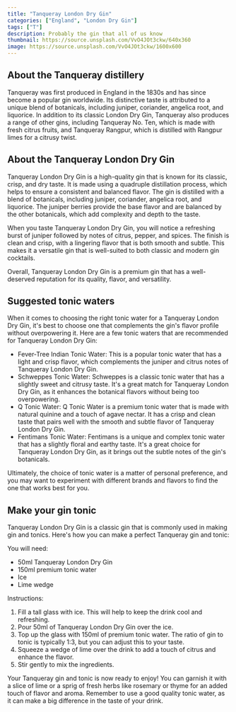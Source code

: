 ```yaml
---
title: "Tanqueray London Dry Gin"
categories: ["England", "London Dry Gin"]
tags: ["T"]
description: Probably the gin that all of us know
thumbnail: https://source.unsplash.com/VvO4JOt3ckw/640x360
image: https://source.unsplash.com/VvO4JOt3ckw/1600x600
---
```


## About the Tanqueray distillery

Tanqueray was first produced in England in the 1830s and has since become a popular gin worldwide. Its distinctive taste is attributed to a unique blend of botanicals, including juniper, coriander, angelica root, and liquorice. In addition to its classic London Dry Gin, Tanqueray also produces a range of other gins, including Tanqueray No. Ten, which is made with fresh citrus fruits, and Tanqueray Rangpur, which is distilled with Rangpur limes for a citrusy twist.


## About the Tanqueray London Dry Gin

Tanqueray London Dry Gin is a high-quality gin that is known for its classic, crisp, and dry taste. It is made using a quadruple distillation process, which helps to ensure a consistent and balanced flavor. The gin is distilled with a blend of botanicals, including juniper, coriander, angelica root, and liquorice. The juniper berries provide the base flavor and are balanced by the other botanicals, which add complexity and depth to the taste.

When you taste Tanqueray London Dry Gin, you will notice a refreshing burst of juniper followed by notes of citrus, pepper, and spices. The finish is clean and crisp, with a lingering flavor that is both smooth and subtle. This makes it a versatile gin that is well-suited to both classic and modern gin cocktails.

Overall, Tanqueray London Dry Gin is a premium gin that has a well-deserved reputation for its quality, flavor, and versatility.

## Suggested tonic waters

When it comes to choosing the right tonic water for a Tanqueray London Dry Gin, it's best to choose one that complements the gin's flavor profile without overpowering it. Here are a few tonic waters that are recommended for Tanqueray London Dry Gin:

- Fever-Tree Indian Tonic Water: This is a popular tonic water that has a light and crisp flavor, which complements the juniper and citrus notes of Tanqueray London Dry Gin.
- Schweppes Tonic Water: Schweppes is a classic tonic water that has a slightly sweet and citrusy taste. It's a great match for Tanqueray London Dry Gin, as it enhances the botanical flavors without being too overpowering.
- Q Tonic Water: Q Tonic Water is a premium tonic water that is made with natural quinine and a touch of agave nectar. It has a crisp and clean taste that pairs well with the smooth and subtle flavor of Tanqueray London Dry Gin.
- Fentimans Tonic Water: Fentimans is a unique and complex tonic water that has a slightly floral and earthy taste. It's a great choice for Tanqueray London Dry Gin, as it brings out the subtle notes of the gin's botanicals.

Ultimately, the choice of tonic water is a matter of personal preference, and you may want to experiment with different brands and flavors to find the one that works best for you.

## Make your gin tonic

Tanqueray London Dry Gin is a classic gin that is commonly used in making gin and tonics. Here's how you can make a perfect Tanqueray gin and tonic:

You will need:

- 50ml Tanqueray London Dry Gin
- 150ml premium tonic water
- Ice
- Lime wedge

Instructions:

1. Fill a tall glass with ice. This will help to keep the drink cool and refreshing.
2. Pour 50ml of Tanqueray London Dry Gin over the ice.
3. Top up the glass with 150ml of premium tonic water. The ratio of gin to tonic is typically 1:3, but you can adjust this to your taste.
4. Squeeze a wedge of lime over the drink to add a touch of citrus and enhance the flavor.
5. Stir gently to mix the ingredients.

Your Tanqueray gin and tonic is now ready to enjoy! You can garnish it with a slice of lime or a sprig of fresh herbs like rosemary or thyme for an added touch of flavor and aroma. Remember to use a good quality tonic water, as it can make a big difference in the taste of your drink.